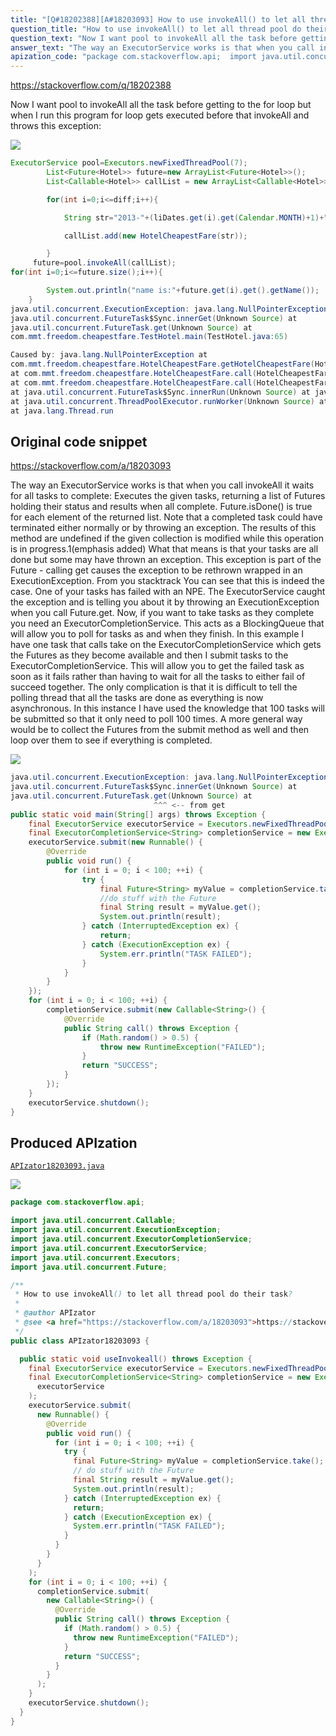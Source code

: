 ```yaml
---
title: "[Q#18202388][A#18203093] How to use invokeAll() to let all thread pool do their task?"
question_title: "How to use invokeAll() to let all thread pool do their task?"
question_text: "Now I want pool to invokeAll all the task before getting to the for loop but when I run this program for loop gets executed before that invokeAll and throws this exception:"
answer_text: "The way an ExecutorService works is that when you call invokeAll it waits for all tasks to complete: Executes the given tasks, returning a list of Futures holding their   status and results when all complete. Future.isDone() is true for each   element of the returned list. Note that a completed task could have   terminated either normally or by throwing an exception. The results of   this method are undefined if the given collection is modified while   this operation is in progress.1(emphasis added) What that means is that your tasks are all done but some may have thrown an exception. This exception is part of the Future - calling get causes the exception to be rethrown wrapped in an ExecutionException. From you stacktrack You can see that this is indeed the case. One of your tasks has failed with an NPE. The ExecutorService caught the exception and is telling you about it by throwing an ExecutionException when you call Future.get. Now, if you want to take tasks as they complete you need an ExecutorCompletionService. This acts as a BlockingQueue that will allow you to poll for tasks as and when they finish. In this example I have one task that calls take on the ExecutorCompletionService which gets the Futures as they become available and then I submit tasks to the ExecutorCompletionService. This will allow you to get the failed task as soon as it fails rather than having to wait for all the tasks to either fail of succeed together. The only complication is that it is difficult to tell the polling thread that all the tasks are done as everything is now asynchronous. In this instance I have used the knowledge that 100 tasks will be submitted so that it only need to poll 100 times. A more general way would be to collect the Futures from the submit method as well and then loop over them to see if everything is completed."
apization_code: "package com.stackoverflow.api;  import java.util.concurrent.Callable; import java.util.concurrent.ExecutionException; import java.util.concurrent.ExecutorCompletionService; import java.util.concurrent.ExecutorService; import java.util.concurrent.Executors; import java.util.concurrent.Future;  /**  * How to use invokeAll() to let all thread pool do their task?  *  * @author APIzator  * @see <a href=\"https://stackoverflow.com/a/18203093\">https://stackoverflow.com/a/18203093</a>  */ public class APIzator18203093 {    public static void useInvokeall() throws Exception {     final ExecutorService executorService = Executors.newFixedThreadPool(10);     final ExecutorCompletionService<String> completionService = new ExecutorCompletionService<>(       executorService     );     executorService.submit(       new Runnable() {         @Override         public void run() {           for (int i = 0; i < 100; ++i) {             try {               final Future<String> myValue = completionService.take();               // do stuff with the Future               final String result = myValue.get();               System.out.println(result);             } catch (InterruptedException ex) {               return;             } catch (ExecutionException ex) {               System.err.println(\"TASK FAILED\");             }           }         }       }     );     for (int i = 0; i < 100; ++i) {       completionService.submit(         new Callable<String>() {           @Override           public String call() throws Exception {             if (Math.random() > 0.5) {               throw new RuntimeException(\"FAILED\");             }             return \"SUCCESS\";           }         }       );     }     executorService.shutdown();   } }"
---
```


https://stackoverflow.com/q/18202388

Now I want pool to invokeAll all the task before getting to the for loop but when I run this program for loop gets executed before that invokeAll and throws this exception:


<div class="code-logo"><img src="/stackoverflow.png" /></div>

```java
ExecutorService pool=Executors.newFixedThreadPool(7);
        List<Future<Hotel>> future=new ArrayList<Future<Hotel>>();
        List<Callable<Hotel>> callList = new ArrayList<Callable<Hotel>>();

        for(int i=0;i<=diff;i++){

            String str="2013-"+(liDates.get(i).get(Calendar.MONTH)+1)+"-"+liDates.get(i).get(Calendar.DATE);

            callList.add(new HotelCheapestFare(str));

        }       
     future=pool.invokeAll(callList);
for(int i=0;i<=future.size();i++){

        System.out.println("name is:"+future.get(i).get().getName());
    }
java.util.concurrent.ExecutionException: java.lang.NullPointerException at 
java.util.concurrent.FutureTask$Sync.innerGet(Unknown Source) at  
java.util.concurrent.FutureTask.get(Unknown Source) at 
com.mmt.freedom.cheapestfare.TestHotel.main(TestHotel.java:6‌​5)

Caused by: java.lang.NullPointerException at 
com.mmt.freedom.cheapestfare.HotelCheapestFare.getHotelCheap‌estFare(HotelCheapes‌​tFare.java:166) 
at com.mmt.freedom.cheapestfare.HotelCheapestFare.call(HotelChe‌​apestFare.java:219)
at com.mmt.freedom.cheapestfare.HotelCheapestFare.call(HotelChe‌​apestFare.java:1) 
at java.util.concurrent.FutureTask$Sync.innerRun(Unknown Source) at java.util.concurrent.FutureTask.run(Unknown Source) 
at java.util.concurrent.ThreadPoolExecutor.runWorker(Unknown Source) atjava.util.concurrent.ThreadPoolExecutor$Worker.run(Unknow‌​n Source)
at java.lang.Thread.run
```


## Original code snippet

https://stackoverflow.com/a/18203093

The way an ExecutorService works is that when you call invokeAll it waits for all tasks to complete:
Executes the given tasks, returning a list of Futures holding their
  status and results when all complete. Future.isDone() is true for each
  element of the returned list. Note that a completed task could have
  terminated either normally or by throwing an exception. The results of
  this method are undefined if the given collection is modified while
  this operation is in progress.1(emphasis added)
What that means is that your tasks are all done but some may have thrown an exception. This exception is part of the Future - calling get causes the exception to be rethrown wrapped in an ExecutionException.
From you stacktrack
You can see that this is indeed the case. One of your tasks has failed with an NPE. The ExecutorService caught the exception and is telling you about it by throwing an ExecutionException when you call Future.get.
Now, if you want to take tasks as they complete you need an ExecutorCompletionService. This acts as a BlockingQueue that will allow you to poll for tasks as and when they finish.
In this example I have one task that calls take on the ExecutorCompletionService which gets the Futures as they become available and then I submit tasks to the ExecutorCompletionService.
This will allow you to get the failed task as soon as it fails rather than having to wait for all the tasks to either fail of succeed together.
The only complication is that it is difficult to tell the polling thread that all the tasks are done as everything is now asynchronous. In this instance I have used the knowledge that 100 tasks will be submitted so that it only need to poll 100 times. A more general way would be to collect the Futures from the submit method as well and then loop over them to see if everything is completed.

<div class="code-logo"><img src="/stackoverflow.png" /></div>

```java
java.util.concurrent.ExecutionException: java.lang.NullPointerException at
java.util.concurrent.FutureTask$Sync.innerGet(Unknown Source) at
java.util.concurrent.FutureTask.get(Unknown Source) at 
                                ^^^ <-- from get
public static void main(String[] args) throws Exception {
    final ExecutorService executorService = Executors.newFixedThreadPool(10);
    final ExecutorCompletionService<String> completionService = new ExecutorCompletionService<>(executorService);
    executorService.submit(new Runnable() {
        @Override
        public void run() {
            for (int i = 0; i < 100; ++i) {
                try {
                    final Future<String> myValue = completionService.take();
                    //do stuff with the Future
                    final String result = myValue.get();
                    System.out.println(result);
                } catch (InterruptedException ex) {
                    return;
                } catch (ExecutionException ex) {
                    System.err.println("TASK FAILED");
                }
            }
        }
    });
    for (int i = 0; i < 100; ++i) {
        completionService.submit(new Callable<String>() {
            @Override
            public String call() throws Exception {
                if (Math.random() > 0.5) {
                    throw new RuntimeException("FAILED");
                }
                return "SUCCESS";
            }
        });
    }
    executorService.shutdown();
}
```

## Produced APIzation

[`APIzator18203093.java`](https://github.com/pasqualesalza/apization-temp/raw/main/data/search/APIzator18203093.java)

<div class="code-logo"><img src="/apizator.png" /></div>

```java
package com.stackoverflow.api;

import java.util.concurrent.Callable;
import java.util.concurrent.ExecutionException;
import java.util.concurrent.ExecutorCompletionService;
import java.util.concurrent.ExecutorService;
import java.util.concurrent.Executors;
import java.util.concurrent.Future;

/**
 * How to use invokeAll() to let all thread pool do their task?
 *
 * @author APIzator
 * @see <a href="https://stackoverflow.com/a/18203093">https://stackoverflow.com/a/18203093</a>
 */
public class APIzator18203093 {

  public static void useInvokeall() throws Exception {
    final ExecutorService executorService = Executors.newFixedThreadPool(10);
    final ExecutorCompletionService<String> completionService = new ExecutorCompletionService<>(
      executorService
    );
    executorService.submit(
      new Runnable() {
        @Override
        public void run() {
          for (int i = 0; i < 100; ++i) {
            try {
              final Future<String> myValue = completionService.take();
              // do stuff with the Future
              final String result = myValue.get();
              System.out.println(result);
            } catch (InterruptedException ex) {
              return;
            } catch (ExecutionException ex) {
              System.err.println("TASK FAILED");
            }
          }
        }
      }
    );
    for (int i = 0; i < 100; ++i) {
      completionService.submit(
        new Callable<String>() {
          @Override
          public String call() throws Exception {
            if (Math.random() > 0.5) {
              throw new RuntimeException("FAILED");
            }
            return "SUCCESS";
          }
        }
      );
    }
    executorService.shutdown();
  }
}

```